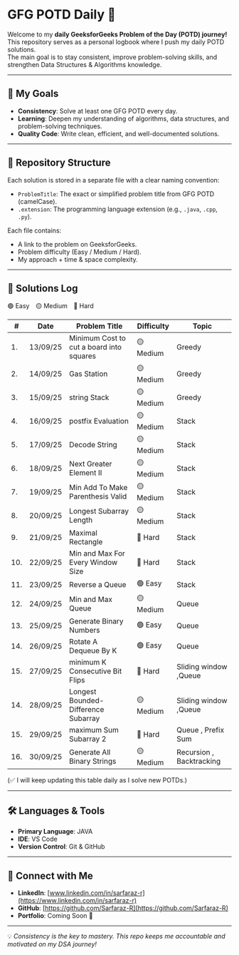 # GFG POTD Daily 🚀

Welcome to my **daily GeeksforGeeks Problem of the Day (POTD) journey!**  
This repository serves as a personal logbook where I push my daily POTD solutions.  
The main goal is to stay consistent, improve problem-solving skills, and strengthen Data Structures & Algorithms knowledge.

---

## 🎯 My Goals

- **Consistency**: Solve at least one GFG POTD every day.
- **Learning**: Deepen my understanding of algorithms, data structures, and problem-solving techniques.
- **Quality Code**: Write clean, efficient, and well-documented solutions.

---

## 📁 Repository Structure

Each solution is stored in a separate file with a clear naming convention:

- `ProblemTitle`: The exact or simplified problem title from GFG POTD (camelCase).
- `.extension`: The programming language extension (e.g., `.java`, `.cpp`, `.py`).

Each file contains:

- A link to the problem on GeeksforGeeks.
- Problem difficulty (Easy / Medium / Hard).
- My approach + time & space complexity.

---

## 📜 Solutions Log

🟢 Easy 🟡 Medium 🔴 Hard

| #   | Date     | Problem Title                            | Difficulty | Topic                    |
| --- | -------- | ---------------------------------------- | ---------- | ------------------------ |
| 1.  | 13/09/25 | Minimum Cost to cut a board into squares | 🟡 Medium  | Greedy                   |
| 2.  | 14/09/25 | Gas Station                              | 🟡 Medium  | Greedy                   |
| 3.  | 15/09/25 | string Stack                             | 🟡 Medium  | Greedy                   |
| 4.  | 16/09/25 | postfix Evaluation                       | 🟡 Medium  | Stack                    |
| 5.  | 17/09/25 | Decode String                            | 🟡 Medium  | Stack                    |
| 6.  | 18/09/25 | Next Greater Element II                  | 🟡 Medium  | Stack                    |
| 7.  | 19/09/25 | Min Add To Make Parenthesis Valid        | 🟡 Medium  | Stack                    |
| 8.  | 20/09/25 | Longest Subarray Length                  | 🟡 Medium  | Stack                    |
| 9.  | 21/09/25 | Maximal Rectangle                        | 🔴 Hard    | Stack                    |
| 10. | 22/09/25 | Min and Max For Every Window Size        | 🔴 Hard    | Stack                    |
| 11. | 23/09/25 | Reverse a Queue                          | 🟢 Easy    | Stack                    |
| 12. | 24/09/25 | Min and Max Queue                        | 🟡 Medium  | Queue                    |
| 13. | 25/09/25 | Generate Binary Numbers                  | 🟢 Easy    | Queue                    |
| 14. | 26/09/25 | Rotate A Dequeue By K                    | 🟢 Easy    | Queue                    |
| 15. | 27/09/25 | minimum K Consecutive Bit Flips          | 🔴 Hard    | Sliding window ,Queue    |
| 14. | 28/09/25 | Longest Bounded-Difference Subarray      | 🟡 Medium  | Sliding window ,Queue    |
| 15. | 29/09/25 | maximum Sum Subarray 2                   | 🔴 Hard    | Queue , Prefix Sum       |
| 16. | 30/09/25 | Generate All Binary Strings              | 🟡 Medium  | Recursion , Backtracking |

(✅ I will keep updating this table daily as I solve new POTDs.)

---

## 🛠️ Languages & Tools

- **Primary Language**: JAVA
- **IDE**: VS Code
- **Version Control**: Git & GitHub

---

## 🔗 Connect with Me

- **LinkedIn**: [www.linkedin.com/in/sarfaraz-r](https://www.linkedin.com/in/sarfaraz-r)
- **GitHub**: [https://github.com/Sarfaraz-R](https://github.com/Sarfaraz-R)
- **Portfolio**: Coming Soon 🚀

---

💡 _Consistency is the key to mastery. This repo keeps me accountable and motivated on my DSA journey!_
